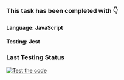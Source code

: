 ### This task has been completed with 👇

#### Language: JavaScript
#### Testing: Jest

### Last Testing Status
[![Test the code](https://github.com/myselfprincee/riscv-assignment/actions/workflows/main.yml/badge.svg)](https://github.com/myselfprincee/riscv-assignment/actions/workflows/main.yml)
